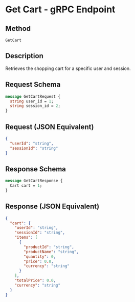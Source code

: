 # Get Cart - gRPC Endpoint

## Method
`GetCart`

## Description
Retrieves the shopping cart for a specific user and session.

## Request Schema
```proto
message GetCartRequest {
  string user_id = 1;
  string session_id = 2;
}
```

## Request (JSON Equivalent)
```json
{
  "userId": "string",
  "sessionId": "string"
}
```

## Response Schema
```proto
message GetCartResponse {
  Cart cart = 1;
}
```

## Response (JSON Equivalent)
```json
{
  "cart": {
    "userId": "string",
    "sessionId": "string",
    "items": [
      {
        "productId": "string",
        "productName": "string",
        "quantity": 0,
        "price": 0.0,
        "currency": "string"
      }
    ],
    "totalPrice": 0.0,
    "currency": "string"
  }
}
```
